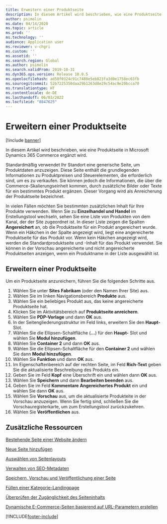 ```yaml
---
title: Erweitern einer Produktseite
description: In diesem Artikel wird beschrieben, wie eine Produktseite in Microsoft Dynamics 365 Commerce ergänzt wird.
author: psimolin
ms.date: 04/14/2020
ms.topic: article
ms.prod: ''
ms.technology: ''
audience: Application user
ms.reviewer: v-chgri
ms.custom: ''
ms.assetid: ''
ms.search.region: Global
ms.author: psimolin
ms.search.validFrom: 2019-10-31
ms.dyn365.ops.version: Release 10.0.5
ms.openlocfilehash: ad58f0324c91c7488e5eb823fa3d0e1758ec63fb
ms.sourcegitcommit: 52b7225350daa29b1263d8e29c54ac9e20bcca70
ms.translationtype: HT
ms.contentlocale: de-DE
ms.lasthandoff: 06/03/2022
ms.locfileid: "8847625"
---
```

# <a name="enrich-a-product-page"></a>Erweitern einer Produktseite

[!include [banner](includes/banner.md)]

In diesem Artikel wird beschrieben, wie eine Produktseite in Microsoft Dynamics 365 Commerce ergänzt wird.

Standardmäßig verwendet Ihr Standort eine generische Seite, um Produktdaten anzuzeigen. Diese Seite enthält die grundlegenden Informationen zu Produktpreisen und Steuerelementen, die erforderlich sind, um es zu verkaufen. Sie können jedoch die Informationen, die über die Commerce-Skalierungseinheit kommen, durch zusätzliche Bilder oder Texte für ein bestimmtes Produkt ergänzen. Dieser Vorgang wird als Anreicherung der Produktseite bezeichnet.

In vielen Fällen möchten Sie bestimmten zusätzlichen Inhalt für Ihre Produkte verwenden. Wenn Sie zu **Einzelhandel und Handel** im Erstellungstool wechseln, sehen Sie eine Liste von Produkten von dem Kanal, der der Site zugeordnet ist. In dieser Liste zeigen die Spalten **Angereichert** an, ob die Produktseite für ein Produkt angereichert wurde. Wenn ein Häkchen in der Spalte angezeigt wird, liegt eine angereicherte Produktseite für das Produkt vor. Wenn kein Häkchen angezeigt wird, werden die Standardproduktseite und -Inhalt für das Produkt verwendet. Sie können in der Vorschau angereicherte und nicht angereicherte Produktseiten anzeigen, wenn ein Produktname in der Liste ausgewählt ist.

## <a name="enrich-a-product-page"></a>Erweitern einer Produktseite

Um ein Produktseite anzureichern, führen Sie die folgenden Schritte aus.

1. Wählen Sie unter **Sites** **Fabrikam** (oder den Namen Ihrer Site) aus.
1. Wählen Sie im linken Navigationsbereich **Produkte** aus.
1. Wählen Sie ein beliebiges Produkt aus, das keine angereicherte Produktseite hat.
1. Klicken Sie im Aktivitätsbereich auf **Produktseite anreichern**.
1. Wählen Sie **PDP-Vorlage** und dann **OK** aus.
1. In der Seitengliederungsstruktur im Feld links, erweitern Sie den **Haupt-** Slot.
1. Wählen Sie die Ellipsen-Schaltfläche (**...**) für den **Haupt-** Slot und wählen Sie **Modul hinzufügen**.
1. Wählen Sie **Container 2** und dann **OK** aus.
1. Wählen Sie die Ellipsen-Schaltfläche für den **Container 2** und wählen Sie dann **Modul hinzufügen**.
1. Wählen Sie **Funktion** und dann **OK** aus.
1. Im Eigenschaftenbereich auf der rechten Seite, im Feld **Rich-Text** geben Sie die aktualisierte Beschreibung des Produkts ein.
1. Geben Sie im Feld **Kopf** eine Überschrift ein und wählen dann **OK** aus.
1. Wählen Sie **Speichern** und dann **Bearbeiten beenden** aus.
1. Geben Sie im Feld **Kommentare** **Angereichertes Produkt** ein und wählen Sie dann **OK** aus.
1. Wählen Sie **Vorschau** aus, um die aktualisierte Produkteite in der Vorschau anzuzeigen. Wenn Sie fertig sind, schließen Sie die Vorschauregisterkarte, um zum Erstellungstool zurückzukehren.
1. Wählen Sie **Veröffentlichen** aus.

## <a name="additional-resources"></a>Zusätzliche Ressourcen

[Bestehende Seite einer Website ändern](modify-existing-page.md)

[Neue Seite hinzufügen](add-new-page.md)

[Auswählen von Seitenlayouts](select-page-layouts.md)

[Verwalten von SEO-Metadaten](manage-seo-metadata.md)

[Speichern, Vorschau und Veröffentlichung einer Seite](save-preview-publish-page.md)

[Füllen einer Kategorie-Landingpage](enrich-category-page.md)

[Überprüfen der Zugänglichkeit des Seiteninhalts](verify-accessibility.md)

[Dynamische E-Commerce-Seiten basierend auf URL-Parametern erstellen](create-dynamic-pages.md)


[!INCLUDE[footer-include](../includes/footer-banner.md)]
